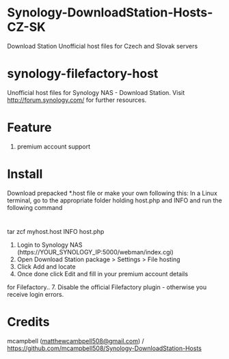 Synology-DownloadStation-Hosts-CZ-SK
====================================
Download Station Unofficial host files for Czech and Slovak servers

synology-filefactory-host
=========================
Unofficial host files for Synology NAS - Download Station. Visit http://forum.synology.com/ for further resources.

Feature
=========================
1. premium account support

Install
=========================
Download prepacked *.host file or make your own following this:
In a Linux terminal, go to the appropriate folder holding host.php and INFO and run the following command
#
tar zcf myhost.host INFO host.php

1. Login to Synology NAS (https://YOUR_SYNOLOGY_IP:5000/webman/index.cgi)
2. Open Download Station package > Settings > File hosting
5. Click Add and locate 
6. Once done click Edit and fill in your premium account details

for Filefactory..
7. Disable the official Filefactory plugin -  otherwise you receive login errors.

Credits
=========================
mcampbell (matthewcambpell508@gmail.com) / https://github.com/mcampbell508/Synology-DownloadStation-Hosts
